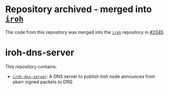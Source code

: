# Repository archived - merged into [`iroh`](https://github.com/n0-computer/iroh/tree/main/iroh-dns-server)

The code from this repository was merged into the [`iroh`](https://github.com/n0-computer/iroh/tree/main/iroh-dns-server) repository in [#2045](https://github.com/n0-computer/iroh/pull/2045)

# iroh-dns-server

This repository contains:

* [`iroh-dns-server`](iroh-dns-server): A DNS server to publish Iroh node announces from pkarr signed packets to DNS
